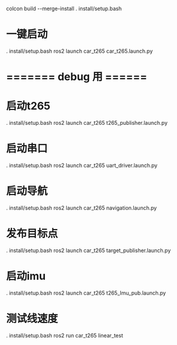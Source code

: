 colcon build --merge-install
. install/setup.bash


# 一键启动
. install/setup.bash
ros2 launch car_t265 car_t265.launch.py


# ======= debug 用 ======
# 启动t265
. install/setup.bash
ros2 launch car_t265 t265_publisher.launch.py

# 启动串口
. install/setup.bash
ros2 launch car_t265 uart_driver.launch.py

# 启动导航
. install/setup.bash
ros2 launch car_t265 navigation.launch.py

# 发布目标点
. install/setup.bash
ros2 launch car_t265 target_publisher.launch.py


# 启动imu
. install/setup.bash
ros2 launch car_t265 t265_Imu_pub.launch.py

# 测试线速度
. install/setup.bash
ros2 run car_t265 linear_test